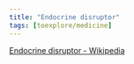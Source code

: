 ```yaml
---
title: "Endocrine disruptor"
tags: [toexplore/medicine] 
---
```


[Endocrine disruptor - Wikipedia](https://en.wikipedia.org/wiki/Endocrine_disruptor)
